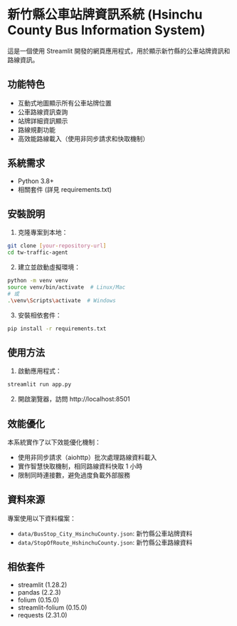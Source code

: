 # 新竹縣公車站牌資訊系統 (Hsinchu County Bus Information System)

這是一個使用 Streamlit 開發的網頁應用程式，用於顯示新竹縣的公車站牌資訊和路線資訊。

## 功能特色

- 互動式地圖顯示所有公車站牌位置
- 公車路線資訊查詢
- 站牌詳細資訊顯示
- 路線規劃功能
- 高效能路線載入（使用非同步請求和快取機制）

## 系統需求

- Python 3.8+
- 相關套件 (詳見 requirements.txt)

## 安裝說明

1. 克隆專案到本地：
```bash
git clone [your-repository-url]
cd tw-traffic-agent
```

2. 建立並啟動虛擬環境：
```bash
python -m venv venv
source venv/bin/activate  # Linux/Mac
# 或
.\venv\Scripts\activate  # Windows
```

3. 安裝相依套件：
```bash
pip install -r requirements.txt
```

## 使用方法

1. 啟動應用程式：
```bash
streamlit run app.py
```

2. 開啟瀏覽器，訪問 http://localhost:8501

## 效能優化

本系統實作了以下效能優化機制：

- 使用非同步請求（aiohttp）批次處理路線資料載入
- 實作智慧快取機制，相同路線資料快取 1 小時
- 限制同時連接數，避免過度負載外部服務

## 資料來源

專案使用以下資料檔案：
- `data/BusStop_City_HsinchuCounty.json`: 新竹縣公車站牌資料
- `data/StopOfRoute_HshinchuCounty.json`: 新竹縣公車路線資料

## 相依套件

- streamlit (1.28.2)
- pandas (2.2.3)
- folium (0.15.0)
- streamlit-folium (0.15.0)
- requests (2.31.0)

